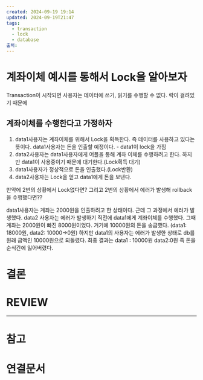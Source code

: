 ```yaml
---
created: 2024-09-19 19:14
updated: 2024-09-19T21:47
tags:
  - transaction
  - lock
  - database
출처: 
---
```

# 계좌이체 예시를 통해서 Lock을 알아보자
Transaction이 시작되면 사용자는 데이터에 쓰기, 읽기를 수행할 수 없다.
락이 걸려있기 때문에

## 계좌이체를 수행한다고 가정하자
1. data1사용자는 계좌이체를 위해서 Lock을 획득한다. 즉 데이터를 사용하고 있다는 뜻이다.  data1사용자는 돈을 인출할 예정이다. - data1이 lock을 가짐
2. data2사용자는 data1사용자에게 어플을 통해 계좌 이체를 수행하려고 한다. 하지만 data1이 사용중이기 때문에 대기한다.(Lock획득 대기)
3. data1사용자가 정상적으로 돈을 인출했다.(Lock반환)
4. data2사용자는 Lock을 얻고 data1에게 돈을 보낸다.

만약에 2번의 상황에서 Lock없다면?
그리고 2번의 상황에서 에러가 발생해 rollback을 수행했다면??

data1사용자는 계좌는 2000원을 인출하려고 한 상태이다. 근데 그 과정에서 에러가 발생했다.
data2 사용자는 에러가 발생하기 직전에 data1에게 계좌이체를 수행했다. 그때 계좌는 2000원이 빠진 8000원이었다. 거기에 10000원의 돈을 송금했다. (data1: 18000원, data2: 10000->0원)
하지만 data1의 사용자는 에러가 발생한 상태로 db를 원래 금액인 10000원으로 되돌렸다. 
최종 결과는 data1 : 10000원 data2:0원
즉 돈을 순식간에 잃어버렸다.









# 결론

# REVIEW


---
# 참고

# 연결문서
